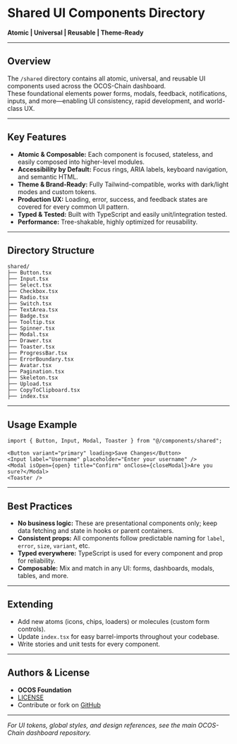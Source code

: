 # Shared UI Components Directory

**Atomic | Universal | Reusable | Theme-Ready**

---

## Overview

The `/shared` directory contains all atomic, universal, and reusable UI components used across the OCOS-Chain dashboard.  
These foundational elements power forms, modals, feedback, notifications, inputs, and more—enabling UI consistency, rapid development, and world-class UX.

---

## Key Features

- **Atomic & Composable:** Each component is focused, stateless, and easily composed into higher-level modules.
- **Accessibility by Default:** Focus rings, ARIA labels, keyboard navigation, and semantic HTML.
- **Theme & Brand-Ready:** Fully Tailwind-compatible, works with dark/light modes and custom tokens.
- **Production UX:** Loading, error, success, and feedback states are covered for every common UI pattern.
- **Typed & Tested:** Built with TypeScript and easily unit/integration tested.
- **Performance:** Tree-shakable, highly optimized for reusability.

---

## Directory Structure

```
shared/
├── Button.tsx
├── Input.tsx
├── Select.tsx
├── Checkbox.tsx
├── Radio.tsx
├── Switch.tsx
├── TextArea.tsx
├── Badge.tsx
├── Tooltip.tsx
├── Spinner.tsx
├── Modal.tsx
├── Drawer.tsx
├── Toaster.tsx
├── ProgressBar.tsx
├── ErrorBoundary.tsx
├── Avatar.tsx
├── Pagination.tsx
├── Skeleton.tsx
├── Upload.tsx
├── CopyToClipboard.tsx
├── index.tsx
```

---

## Usage Example

```tsx
import { Button, Input, Modal, Toaster } from "@/components/shared";

<Button variant="primary" loading>Save Changes</Button>
<Input label="Username" placeholder="Enter your username" />
<Modal isOpen={open} title="Confirm" onClose={closeModal}>Are you sure?</Modal>
<Toaster />
```

---

## Best Practices

- **No business logic:** These are presentational components only; keep data fetching and state in hooks or parent containers.
- **Consistent props:** All components follow predictable naming for `label`, `error`, `size`, `variant`, etc.
- **Typed everywhere:** TypeScript is used for every component and prop for reliability.
- **Composable:** Mix and match in any UI: forms, dashboards, modals, tables, and more.

---

## Extending

- Add new atoms (icons, chips, loaders) or molecules (custom form controls).
- Update `index.tsx` for easy barrel-imports throughout your codebase.
- Write stories and unit tests for every component.

---

## Authors & License

- **OCOS Foundation**  
- [LICENSE](../../../../LICENSE)  
- Contribute or fork on [GitHub](https://github.com/ocosio/dashboard)

---

*For UI tokens, global styles, and design references, see the main OCOS-Chain dashboard repository.*
